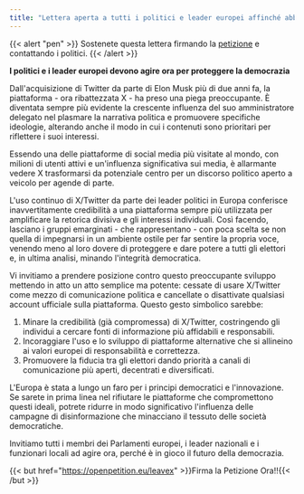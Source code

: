 ```yaml
---
title: "Lettera aperta a tutti i politici e leader europei affinché abbandonino X/Twitter"
---
```


{{< alert "pen" >}}
Sostenete questa lettera firmando la [petizione](https://openpetition.eu/leavex) e contattando i politici.
{{< /alert >}}


**I politici e i leader europei devono agire ora per proteggere la democrazia**

Dall'acquisizione di Twitter da parte di Elon Musk più di due anni fa, la piattaforma - ora ribattezzata X - ha preso una piega preoccupante. È diventata sempre più evidente la crescente influenza del suo amministratore delegato nel plasmare la narrativa politica e promuovere specifiche ideologie, alterando anche il modo in cui i contenuti sono prioritari per riflettere i suoi interessi.

Essendo una delle piattaforme di social media più visitate al mondo, con milioni di utenti attivi e un'influenza significativa sui media, è allarmante vedere X trasformarsi da potenziale centro per un discorso politico aperto a veicolo per agende di parte.

L'uso continuo di X/Twitter da parte dei leader politici in Europa conferisce inavvertitamente credibilità a una piattaforma sempre più utilizzata per amplificare la retorica divisiva e gli interessi individuali. Così facendo, lasciano i gruppi emarginati - che rappresentano - con poca scelta se non quella di impegnarsi in un ambiente ostile per far sentire la propria voce, venendo meno al loro dovere di proteggere e dare potere a tutti gli elettori e, in ultima analisi, minando l'integrità democratica.

Vi invitiamo a prendere posizione contro questo preoccupante sviluppo mettendo in atto un atto semplice ma potente: cessate di usare X/Twitter come mezzo di comunicazione politica e cancellate o disattivate qualsiasi account ufficiale sulla piattaforma. Questo gesto simbolico sarebbe:
    
1. Minare la credibilità (già compromessa) di X/Twitter, costringendo gli individui a cercare fonti di informazione più affidabili e responsabili.
1. Incoraggiare l'uso e lo sviluppo di piattaforme alternative che si allineino ai valori europei di responsabilità e correttezza.
1. Promuovere la fiducia tra gli elettori dando priorità a canali di comunicazione più aperti, decentrati e diversificati.

L'Europa è stata a lungo un faro per i principi democratici e l'innovazione. Se sarete in prima linea nel rifiutare le piattaforme che compromettono questi ideali, potrete ridurre in modo significativo l'influenza delle campagne di disinformazione che minacciano il tessuto delle società democratiche.

Invitiamo tutti i membri dei Parlamenti europei, i leader nazionali e i funzionari locali ad agire ora, perché è in gioco il futuro della democrazia.

{{< but href="https://openpetition.eu/leavex" >}}Firma la Petizione Ora!!{{< /but >}}
